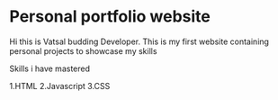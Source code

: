 # Personal portfolio website
Hi this is Vatsal budding Developer. This is my first website containing personal projects to showcase my skills

Skills i have mastered

1.HTML
2.Javascript
3.CSS